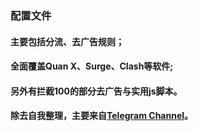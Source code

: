 ### 配置文件

#### 主要包括分流、去广告规则；
#### 全面覆盖Quan X、Surge、Clash等软件;
#### 另外有拦截100的部分去广告与实用js脚本。


#### 除去自我整理，主要来自[Telegram Channel](https://t.me/DivineEngine)。

